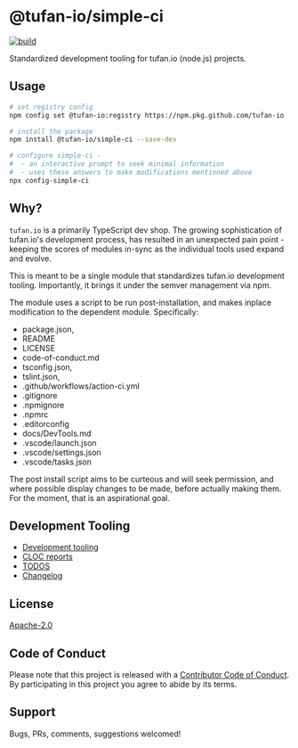# @tufan-io/simple-ci

[![build](https://github.com/tufan-io/action-ci/workflows/action-ci/badge.svg)](https://github.com/tufan-io/action-ci/actions)

Standardized development tooling for tufan.io (node.js) projects.

## Usage

```bash
# set registry config
npm config set @tufan-io:registry https://npm.pkg.github.com/tufan-io

# install the package
npm install @tufan-io/simple-ci --save-dev

# configure simple-ci -
#  - an interactive prompt to seek minimal information
#  - uses these answers to make modifications mentioned above
npx config-simple-ci
```

## Why?
`tufan.io` is a primarily TypeScript dev shop.
The growing sophistication of tufan.io's development process, has resulted in an
unexpected pain point - keeping the scores of modules in-sync as the individual
tools used expand and evolve.

This is meant to be a single module that standardizes tufan.io development tooling.
Importantly, it brings it under the semver management via npm.

The module uses a script to be run post-installation, and makes inplace modification
to the dependent module. Specifically:

- package.json,
- README
- LICENSE
- code-of-conduct.md
- tsconfig.json,
- tslint.json,
- .github/workflows/action-ci.yml
- .gitignore
- .npmignore
- .npmrc
- .editorconfig
- docs/DevTools.md
- .vscode/launch.json
- .vscode/settings.json
- .vscode/tasks.json

The post install script aims to be curteous and will seek permission, and where
possible display changes to be made, before actually making them. For the moment,
that is an aspirational goal.

## Development Tooling
- [Development tooling](./docs/DevTools.md)
- [CLOC reports](./docs/cloc.md)
- [TODOS](./docs/TODOs)
- [Changelog](./CHANGELOG.md)

## License
[Apache-2.0](./LICENSE.md)

## Code of Conduct
Please note that this project is released with a [Contributor Code of Conduct](code-of-conduct.md). By participating in this project you agree to abide by its terms.

## Support
Bugs, PRs, comments, suggestions welcomed!
